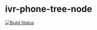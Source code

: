 ﻿# ivr-phone-tree-node

[![Build Status](https://travis-ci.org/TwilioDevEd/ivr-phone-tree-node.svg)](https://travis-ci.org/TwilioDevEd/ivr-phone-tree-node)


